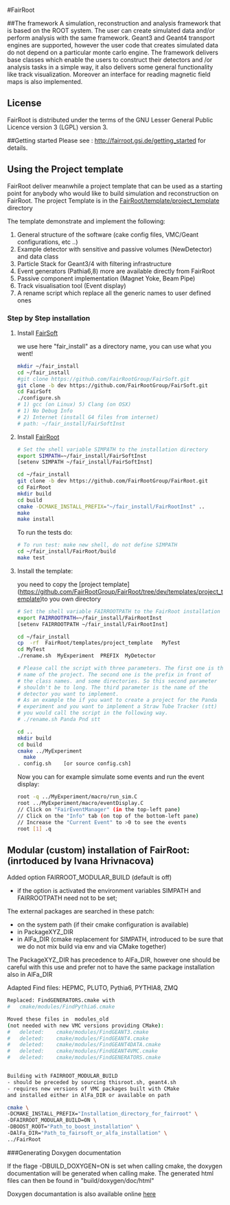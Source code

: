 #FairRoot 

##The framework 
A simulation, reconstruction and analysis framework that is based on the ROOT system. 
The user can create simulated data and/or perform analysis with the same framework.  Geant3 and Geant4 transport engines are supported, however the user code that creates simulated data do not depend on a particular monte carlo engine. The framework delivers base classes which enable the users to  construct their detectors and /or analysis tasks in a simple way, it also delivers some general functionality like track visualization. Moreover an interface for reading magnetic field maps is also implemented.

## License 
FairRoot  is distributed under the terms of the GNU Lesser General Public Licence version 3 (LGPL) version 3.

##Getting started
Please see : http://fairroot.gsi.de/getting_started  for  details.


## Using the Project template

FairRoot deliver meanwhile a project template that can be used as a starting point for anybody who would like to build simulation and reconstruction on FairRoot.  The project Template is in the [FairRoot/template/project_template](https://github.com/FairRootGroup/FairRoot/tree/dev/templates/project_template) directory

The template demonstrate and implement the following:

1.  General structure of the software (cake config files, VMC/Geant configurations, etc ..)
2.  Example detector with sensitive and passive volumes (NewDetector) and data class
3.  Particle Stack for Geant3/4  with filtering infrastructure
4.  Event generators (Pathia6,8) more are available directly from FairRoot
5.  Passive component implementation (Magnet Yoke, Beam Pipe)
6.  Track visualisation tool (Event display)
7.  A rename script which replace all the generic names to user defined ones

### Step by Step installation

1. Install [FairSoft](https://github.com/FairRootGroup/FairSoft/tree/dev)

    we use here "fair_install" as a directory name, you can use what you went! 
    ```bash
    mkdir ~/fair_install
    cd ~/fair_install
    #git clone https://github.com/FairRootGroup/FairSoft.git
    git clone -b dev https://github.com/FairRootGroup/FairSoft.git
    cd FairSoft
    ./configure.sh
    # 1) gcc (on Linux) 5) Clang (on OSX)
    # 1) No Debug Info
    # 2) Internet (install G4 files from internet)
    # path: ~/fair_install/FairSoftInst
    ```


2. Install [FairRoot](http://fairroot.gsi.de/?q=node/82)

    ```bash
    # Set the shell variable SIMPATH to the installation directory
    export SIMPATH=~/fair_install/FairSoftInst
    [setenv SIMPATH ~/fair_install/FairSoftInst]

    cd ~/fair_install
    git clone -b dev https://github.com/FairRootGroup/FairRoot.git
    cd FairRoot
    mkdir build
    cd build
    cmake -DCMAKE_INSTALL_PREFIX="~/fair_install/FairRootInst" ..
    make
    make install
    ```

    To run the tests do:

    ```bash
    # To run test: make new shell, do not define SIMPATH
    cd ~/fair_install/FairRoot/build
    make test
    ```

3. Install the template: 

   you need to copy the  [project template] (https://github.com/FairRootGroup/FairRoot/tree/dev/templates/project_template)to you own directory  

    ```bash
    # Set the shell variable FAIRROOTPATH to the FairRoot installation directory
    export FAIRROOTPATH=~/fair_install/FairRootInst
    [setenv FAIRROOTPATH ~/fair_install/FairRootInst]

    cd ~/fair_install
    cp  -rf  FairRoot/templates/project_template   MyTest
    cd MyTest
    ./rename.sh  MyExperiment  PREFIX  MyDetector 
    
    # Please call the script with three parameters. The first one is the
    # name of the project. The second one is the prefix in front of
    # the class names. and some directories. So this second parameter
    # shouldn't be to long. The third parameter is the name of the
    # detector you want to implement.
    # As an example the if you want to create a project for the Panda
    # experiment and you want to implement a Straw Tube Tracker (stt)
    # you would call the script in the following way.
    # ./rename.sh Panda Pnd stt

    cd ..
    mkdir build
    cd build
    cmake ../MyExperiment 
      make
    . config.sh    [or source config.csh]
    ```

    Now you can for example simulate some events and run the event display:

    ```bash
    root -q ../MyExperiment/macro/run_sim.C
    root ../MyExperiment/macro/eventDisplay.C
    // Click on "FairEventManager" (in the top-left pane)
    // Click on the "Info" tab (on top of the bottom-left pane)
    // Increase the "Current Event" to >0 to see the events
    root [1] .q
    ```

## Modular (custom) installation of FairRoot: (inrtoduced by Ivana Hrivnacova)

Added option FAIRROOT_MODULAR_BUILD (default is off)
- if the option is activated the environment variables 
SIMPATH and FAIRROOTPATH need not to be set;


The external packages are searched in these patch:
- on the system path (if their cmake configuration is available)
- in PackageXYZ_DIR              
- in AlFa_DIR  (cmake replacement for SIMPATH, introduced to be sure
that we do not mix build via env and via CMake together)

The PackageXYZ_DIR has precedence to  AlFa_DIR, however one should be
careful with this use and prefer not to have the same package installation
also in AlFa_DIR 

Adapted Find files: HEPMC, PLUTO, Pythia6, PYTHIA8, ZMQ
```bash
Replaced: FindGENERATORS.cmake with
#	cmake/modules/FindPythia6.cmake

Moved these files in  modules_old
(not needed with new VMC versions providing CMake): 
#	deleted:    cmake/modules/FindGEANT3.cmake
#	deleted:    cmake/modules/FindGEANT4.cmake
#	deleted:    cmake/modules/FindGEANT4DATA.cmake
#	deleted:    cmake/modules/FindGEANT4VMC.cmake
#	deleted:    cmake/modules/FindGENERATORS.cmake


Building with FAIRROOT_MODULAR_BUILD 
- should be preceded by sourcing thisroot.sh, geant4.sh
- requires new versions of VMC packages built with CMake
and installed either in AlFa_DIR or available on path

cmake \
-DCMAKE_INSTALL_PREFIX="Installation_directory_for_fairroot" \
-DFAIRROOT_MODULAR_BUILD=ON \
-DBOOST_ROOT="Path_to_boost_installation" \
-DAlFa_DIR="Path_to_fairsoft_or_alfa_installation" \
../FairRoot 
```
###Generating Doxygen documentation

If the flage -DBUILD_DOXYGEN=ON  is set when calling cmake, the doxygen documentation will be generated when calling make.  The generated html files can then be found in "build/doxygen/doc/html"

Doxygen documantation is also available online [here](http://Fairrootgroup.github.io/FairRoot/) 
